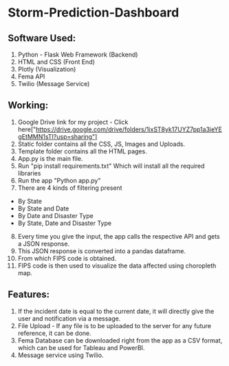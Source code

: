 # Storm-Prediction-Dashboard

## Software Used:
1. Python - Flask Web Framework (Backend)
2. HTML and CSS (Front End)
3. Plotly (Visualization)
4. Fema API
5. Twilio (Message Service)

## Working:
1. Google Drive link for my project - Click here["https://drive.google.com/drive/folders/1ixST8yk17UYZ7pp1a3ieYEgEtMMN1sTI?usp=sharing"]
2. Static folder contains all the CSS, JS, Images and Uploads.
3. Template folder contains all the HTML pages.
4. App.py is the main file.
5. Run
"pip install requirements.txt"
Which will install all the required libraries
6. Run the app
"Python app.py"
7. There are 4 kinds of filtering present
- By State
- By State and Date
- By Date and Disaster Type
- By State, Date and Disaster Type
8. Every time you give the input, the app calls the respective API and gets a
JSON response.
9. This JSON response is converted into a pandas dataframe.
10. From which FIPS code is obtained.
11. FIPS code is then used to visualize the data affected using choropleth
map.

## Features:
1. If the incident date is equal to the current date, it will directly give the user
and notification via a message.
2. File Upload - If any file is to be uploaded to the server for any future
reference, it can be done.
3. Fema Database can be downloaded right from the app as a CSV format,
which can be used for Tableau and PowerBI.
4. Message service using Twilio.
